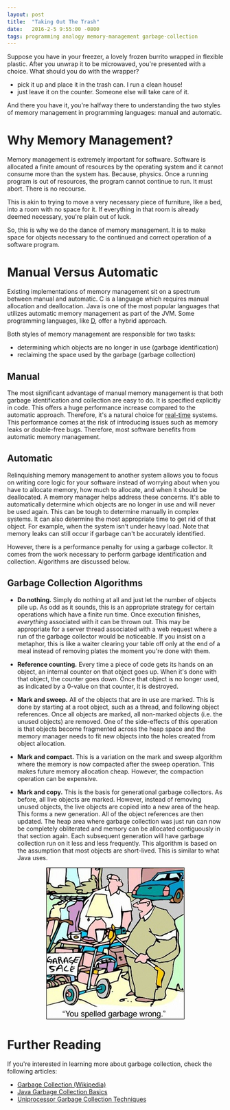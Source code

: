 ```yaml
---
layout: post
title:  "Taking Out The Trash"
date:   2016-2-5 9:55:00 -0800
tags: programming analogy memory-management garbage-collection 
---
```

Suppose you have in your freezer, a lovely frozen burrito wrapped in flexible plastic. After you unwrap it to be microwaved,
you're presented with a choice. What should you do with the wrapper?

- pick it up and place it in the trash can. I run a clean house!
- just leave it on the counter. Someone else will take care of it.

And there you have it, you're halfway there to understanding the two styles of memory management in programming languages:
manual and automatic.

# Why Memory Management?
Memory management is extremely important for software. Software is allocated a finite amount of resources by the operating
system and it cannot consume more than the system has. Because, physics. Once a running program is out of resources, the program 
cannot continue to run. It must abort. There is no recourse.

This is akin to trying to move a very necessary piece of furniture, like a bed, into a room with no space for it. If
 everything in that room is already deemed necessary, you're plain out of luck.

So, this is why we do the dance of memory management. It is to make space for objects necessary to the continued and
correct operation of a software program.

# Manual Versus Automatic
Existing implementations of memory management sit on a spectrum between manual and automatic. C is a language which requires
manual allocation and deallocation. Java is one of the most popular languages that utilizes automatic memory management as part
of the JVM. Some programming languages, like [D](https://dlang.org/spec/garbage.html), offer a hybrid approach.

Both styles of memory management are responsible for two tasks:

- determining which objects are no longer in use (garbage identification)
- reclaiming the space used by the garbage (garbage collection)

## Manual
The most significant advantage of manual memory management is that both garbage identification and collection are easy
to do. It is specified explicitly in code. This offers a huge performance increase compared to the automatic approach. 
Therefore, it's a natural choice for [real-time](https://en.wikipedia.org/wiki/Real-time_computing) systems. This 
performance comes at the risk of introducing issues such as memory leaks or double-free bugs. Therefore,
most software benefits from automatic memory management.

## Automatic
Relinquishing memory management to another system allows you to focus on writing core logic for your software instead
of worrying about when you have to allocate memory, how much to allocate, and when it should be deallocated. A memory
manager helps address these concerns. It's able to automatically determine which objects are no longer in use and
will never be used again. This can be tough to determine manually in complex systems. It can also determine the most appropriate time to get 
rid of that object. For example, when the system isn't under heavy load. Note that memory leaks can still occur if garbage 
can't be accurately identified.

However, there is a performance penalty for using a garbage collector. It comes from the work necessary to perform garbage
identification and collection. Algorithms are discussed below.

## Garbage Collection Algorithms
- **Do nothing.** Simply do nothing at all and just let the number of objects pile up. As odd as it sounds, this is an
appropriate strategy for certain operations which have a finite run time. Once execution finishes, *everything* associated
with it can be thrown out. This may be appropriate for a server thread associated with a web request where a run of the
garbage collector would be noticeable. If you insist on a metaphor, this is like a waiter clearing your table off only at
 the end of a meal instead of removing plates the moment you're done with them.

- **Reference counting.** Every time a piece of code gets its hands on an object, an internal counter on that object goes up.
When it's done with that object, the counter goes down. Once that object is no longer used, as indicated by a 0-value on that
counter, it is destroyed.

- **Mark and sweep.** All of the objects that are in use are marked. This is done by starting at a root object, such as
a thread, and following object references. Once all objects are marked, all non-marked objects (i.e. the unused objects)
are removed. One of the side-effects of this operation is that objects become fragmented across the heap space and the memory
manager needs to fit new objects into the holes created from object allocation.

- **Mark and compact.** This is a variation on the mark and sweep algorithm where the memory is now compacted after the
 sweep operation. This makes future memory allocation cheap. However, the compaction operation can be expensive.
 
- **Mark and copy.** This is the basis for generational garbage collectors. As before, all live objects are marked. However,
instead of removing unused objects, the live objects are copied into a new area of the heap. This forms a new generation.
All of the object references are then updated. The heap area where garbage collection was just run can now be completely
obliterated and memory can be allocated contiguously in that section again. Each subsequent generation will have garbage
collection run on it less and less frequently. This algorithm is based on the assumption that most objects are short-lived.
This is similar to what Java uses.

<center>
    <img src="/assets/2016-02-06-taking-out-the-trash/garage-sale.jpg" style="border: 1px solid black"/>
</center>

# Further Reading
If you're interested in learning more about garbage collection, check the following articles:

- [Garbage Collection (Wikipedia)](https://en.wikipedia.org/wiki/Garbage_collection_(computer_science))
- [Java Garbage Collection Basics](http://www.oracle.com/webfolder/technetwork/tutorials/obe/java/gc01/index.html)
- [Uniprocessor Garbage Collection Techniques](http://www.maths.lse.ac.uk/Courses/MA407/gcsurvey.pdf)
